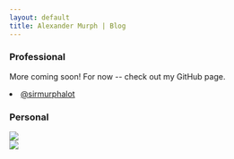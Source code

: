 ```yaml
---
layout: default
title: Alexander Murph | Blog
---
```

<h3>Professional</h3>
<p>More coming soon!  For now -- check out my GitHub page.</p>
<li> <a href="https://github.com/sirmurphalot">@sirmurphalot</a> </li>

<h3>Personal</h3>
<div class="row"> 
  <div class="column">
    <img src="https://sirmurphalot.github.io/assets/GreatBall.png">
  </div>
  <div class="column">
    <img src="https://sirmurphalot.github.io/assets/AntiguaMap.png">
  </div> 
</div>
<!--
<ul class="posts">
  {% for post in site.posts limit:5 %}
    <li><span>{{ post.date | date_to_string }}</span> &raquo; <a href="{{post.url}}">{{ post.title }}</a></li>
  {% endfor %}
</ul>
-->
